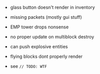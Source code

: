 - glass button doesn't render in inventory
- missing packets (mostly gui stuff)
- EMP tower drops nonsense
- no proper update on multiblock destroy
- can push explosive entities
- flying blocks dont properly render

- see `// TODO: WTF`
